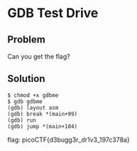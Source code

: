 # GDB Test Drive

## Problem
Can you get the flag?

## Solution

```
$ chmod +x gdbme
$ gdb gdbme
(gdb) layout asm
(gdb) break *(main+99)
(gdb) run
(gdb) jump *(main+104)
```

flag: picoCTF{d3bugg3r_dr1v3_197c378a}